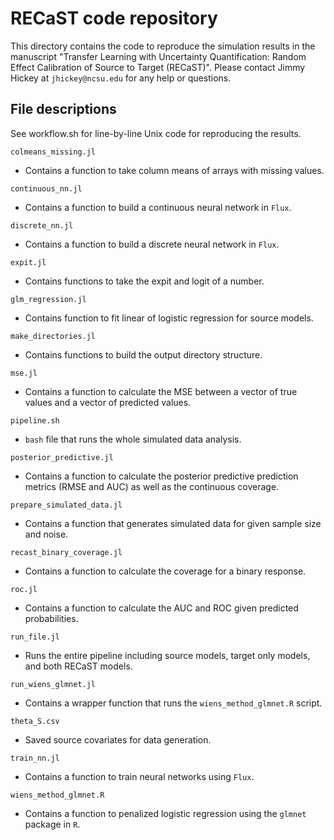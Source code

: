 # RECaST code repository

This directory contains the code to reproduce the simulation results in the manuscript
"Transfer Learning with Uncertainty Quantification:
Random Effect Calibration of Source to Target (RECaST)".
Please contact Jimmy Hickey at `jhickey@ncsu.edu` for any help or
questions.

## File descriptions

See workflow.sh for line-by-line Unix code for reproducing the results.


`colmeans_missing.jl`
- Contains a function to take column means of arrays with missing values.

`continuous_nn.jl`
- Contains a function to build a continuous neural network in `Flux`.

`discrete_nn.jl`
- Contains a function to build a discrete neural network in `Flux`.

`expit.jl`
- Contains functions to take the expit and logit of a number.

`glm_regression.jl`
- Contains function to fit linear of logistic regression for source models.

`make_directories.jl`
- Contains functions to build the output directory structure.

`mse.jl`
- Contains a function to calculate the MSE between a vector of true values and a vector of predicted values.

`pipeline.sh`
- `bash` file that runs the whole simulated data analysis.

`posterior_predictive.jl`
- Contains a function to calculate the posterior predictive prediction metrics (RMSE and AUC) as well as the continuous coverage.

`prepare_simulated_data.jl`
- Contains a function that generates simulated data for given sample size and noise.

`recast_binary_coverage.jl`
- Contains a function to calculate the coverage for a binary response.

`roc.jl`
- Contains a function to calculate the AUC and ROC given predicted probabilities.

`run_file.jl`
- Runs the entire pipeline including source models, target only models, and both RECaST models.

`run_wiens_glmnet.jl`
- Contains a wrapper function that runs the `wiens_method_glmnet.R` script.

`theta_S.csv`
- Saved source covariates for data generation.

`train_nn.jl`
- Contains a function to train neural networks using `Flux`.

`wiens_method_glmnet.R`
- Contains a function to penalized logistic regression using the `glmnet` package in `R`.
